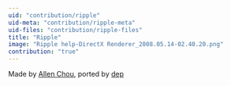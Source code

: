 ```yaml
---
uid: "contribution/ripple"
uid-meta: "contribution/ripple-meta"
uid-files: "contribution/ripple-files"
title: "Ripple"
image: "Ripple help-DirectX Renderer_2008.05.14-02.40.20.png"
contribution: "true"
---
```


Made by [Allen Chou](http://cjcat.blogspot.com/2008/05/pixel-bender-fun.html), ported by [dep](http://vvvv.org/users/dep)